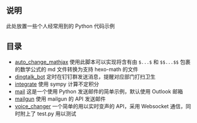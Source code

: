 ## 说明
此处放置一些个人经常用到的 Python 代码示例
## 目录
- [auto_change_mathjax](/auto_change_mathjax/)
使用此脚本可以实现将含有由 `$...$` 和 `$$...$$` 包裹的数学公式的 md 文件转换为支持 hexo-math 的文件
- [dingtalk_bot](/dingtalk_bot/)
定时在钉钉群发送消息，提醒对应部门打扫卫生
- [integrate](/integrate/)
使用 sympy 计算不定积分
- [mail](/mail/)
这是一个使用 Python 发送邮件的简单示例，默认使用 Outlook 邮箱
- [mailgun](/mailgun/)
使用 mailgun 的 API 发送邮件
- [voice_changer](/voice_changer/)
一个简单的用以实时变声的 API，采用 Websocket 通信，同时附上了 test.py 用以测试

